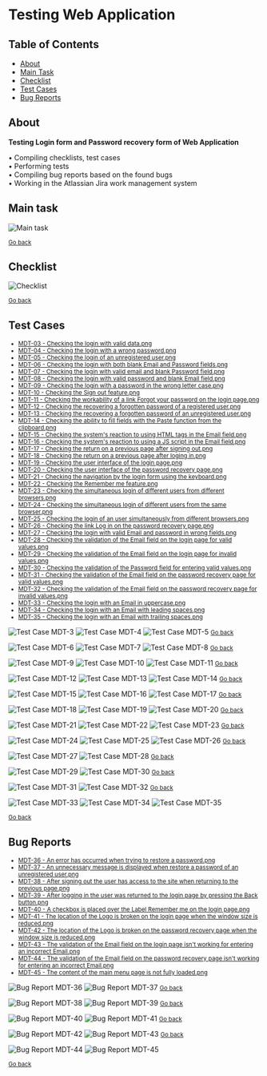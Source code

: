 # Testing Web Application <a name="start"></a>

## Table of Contents

- [About](#about)
- [Main Task](#main_task)  
- [Checklist](#checklist)  
- [Test Cases](#test_cases)  
- [Bug Reports](#bug_reports)  

## About <a name = "about"></a>

**Testing Login form and Password recovery form of Web Application**  

• Compiling checklists, test cases  
• Performing tests  
• Compiling bug reports based on the found bugs  
• Working in the Atlassian Jira work management system  


## Main task <a name="main_task"></a>

![Main task](./MDT-1_Task.png)

<small>[Go back](#start)</small>


## Checklist <a name="checklist"></a>

![Checklist](./Checklist/Checklist.png)

<small>[Go back](#start)</small>


## Test Cases <a name="test_cases"></a>

<small>

- [MDT-03 - Checking the login with valid data.png](#mdt3)
- [MDT-04 - Checking the login with a wrong password.png](#mdt4)
- [MDT-05 - Checking the login of an unregistered user.png](#mdt5)
- [MDT-06 - Checking the login with both blank Email and Password fields.png](#mdt6)
- [MDT-07 - Checking the login with valid email and blank Password field.png](#mdt7)
- [MDT-08 - Checking the login with valid password and blank Email field.png](#mdt8)
- [MDT-09 - Checking the login with a password in the wrong letter case.png](#mdt9)
- [MDT-10 - Checking the Sign out feature.png](#mdt10)
- [MDT-11 - Checking the workability of a link Forgot your password on the login page.png](#mdt11)
- [MDT-12 - Checking the recovering a forgotten password of a registered user.png](#mdt12)
- [MDT-13 - Checking the recovering a forgotten password of an unregistered user.png](#mdt13)
- [MDT-14 - Checking the ability to fill fields with the Paste function from the clipboard.png](#mdt14)
- [MDT-15 - Checking the system's reaction to using HTML tags in the Email field.png](#mdt15)
- [MDT-16 - Checking the system's reaction to using a JS script in the Email field.png](#mdt16)
- [MDT-17 - Checking the return on a previous page after signing out.png](#mdt17)
- [MDT-18 - Checking the return on a previous page after loging in.png](#mdt18)
- [MDT-19 - Checking the user interface of the login page.png](#mdt19)
- [MDT-20 - Checking the user interface of the password recovery page.png](#mdt20)
- [MDT-21 - Checking the navigation by the login form using the keyboard.png](#mdt21)
- [MDT-22 - Checking the Remember me feature.png](#mdt22)
- [MDT-23 - Checking the simultaneous login of different users from different browsers.png](#mdt23)
- [MDT-24 - Checking the simultaneous login of different users from the same browser.png](#mdt24)
- [MDT-25 - Checking the login of an user simultaneously from different browsers.png](#mdt25)
- [MDT-26 - Checking the link Log in on the password recovery page.png](#mdt26)
- [MDT-27 - Checking the login with valid Email and password in wrong fields.png](#mdt27)
- [MDT-28 - Checking the validation of the Email field on the login page for valid values.png](#mdt28)
- [MDT-29 - Checking the validation of the Email field on the login page for invalid values.png](#mdt29)
- [MDT-30 - Checking the validation of the Password field for entering valid values.png](#mdt30)
- [MDT-31 - Checking the validation of the Email field on the password recovery page for valid values.png](#mdt31)
- [MDT-32 - Checking the validation of the Email field on the password recovery page for invalid values.png](#mdt32)
- [MDT-33 - Checking the login with an Email in uppercase.png](#mdt33)
- [MDT-34 - Checking the login with an Email with leading spaces.png](#mdt34)
- [MDT-35 - Checking the login with an Email with trailing spaces.png](#mdt35)

</small>

![Test Case MDT-3](./Test_Cases/MDT-03_TC_Checking_the_login_with_valid_data.png)<a name="mdt3"></a>
![Test Case MDT-4](./Test_Cases/MDT-04_TC_Checking_the_login_with_a_wrong_password.png)<a name="mdt4"></a>
![Test Case MDT-5](./Test_Cases/MDT-05_TC_Checking_the_login_of_an_unregistered_user.png)<a name="mdt5"></a>
<small>[Go back](#start)</small>

![Test Case MDT-6](./Test_Cases/MDT-06_TC_Checking_the_login_with_both_blank_Email_and_Password_fields.png)<a name="mdt6"></a>
![Test Case MDT-7](./Test_Cases/MDT-07_TC_Checking_the_login_with_valid_email_and_blank_Password_field.png)<a name="mdt7"></a>
![Test Case MDT-8](./Test_Cases/MDT-08_TC_Checking_the_login_with_valid_password_and_blank_Email_field.png)<a name="mdt8"></a>
<small>[Go back](#start)</small>

![Test Case MDT-9](./Test_Cases/MDT-09_TC_Checking_the_login_with_a_password_in_the_wrong_letter_case.png)<a name="mdt9"></a>
![Test Case MDT-10](./Test_Cases/MDT-10_TC_Checking_the_Sign_out_feature.png)<a name="mdt10"></a>
![Test Case MDT-11](./Test_Cases/MDT-11_TC_Checking_the_workability_of_a_link_Forgot_your_password_on_the_login_page.png)<a name="mdt11"></a>
<small>[Go back](#start)</small>

![Test Case MDT-12](./Test_Cases/MDT-12_TC_Checking_the_recovering_a_forgotten_password_of_a_registered_user.png)<a name="mdt12"></a>
![Test Case MDT-13](./Test_Cases/MDT-13_TC_Checking_the_recovering_a_forgotten_password_of_an_unregistered_user.png)<a name="mdt13"></a>
![Test Case MDT-14](./Test_Cases/MDT-14_TC_Checking_the_ability_to_fill_fields_with_the_Paste_function_from_the_clipboard.png)<a name="mdt14"></a>
<small>[Go back](#start)</small>

![Test Case MDT-15](./Test_Cases/MDT-15_TC_Checking_the_system's_reaction_to_using_HTML_tags_in_the_Email_field.png)<a name="mdt15"></a>
![Test Case MDT-16](./Test_Cases/MDT-16_TC_Checking_the_system's_reaction_to_using_a_JS_script_in_the_Email_field.png)<a name="mdt16"></a>
![Test Case MDT-17](./Test_Cases/MDT-17_TC_Checking_the_return_on_a_previous_page_after_signing_out.png)<a name="mdt17"></a>
<small>[Go back](#start)</small>

![Test Case MDT-18](./Test_Cases/MDT-18_TC_Checking_the_return_on_a_previous_page_after_loging_in.png)<a name="mdt18"></a>
![Test Case MDT-19](./Test_Cases/MDT-19_TC_Checking_the_user_interface_of_the_login_page.png)<a name="mdt19"></a>
![Test Case MDT-20](./Test_Cases/MDT-20_TC_Checking_the_user_interface_of_the_password_recovery_page.png)<a name="mdt20"></a>
<small>[Go back](#start)</small>

![Test Case MDT-21](./Test_Cases/MDT-21_TC_Checking_the_navigation_by_the_login_form_using_the_keyboard.png)<a name="mdt21"></a>
![Test Case MDT-22](./Test_Cases/MDT-22_TC_Checking_the_Remember_me_feature.png)<a name="mdt22"></a>
![Test Case MDT-23](./Test_Cases/MDT-23_TC_Checking_the_simultaneous_login_of_different_users_from_different_browsers.png)<a name="mdt23"></a>
<small>[Go back](#start)</small>

![Test Case MDT-24](./Test_Cases/MDT-24_TC_Checking_the_simultaneous_login_of_different_users_from_the_same_browser.png)<a name="mdt24"></a>
![Test Case MDT-25](./Test_Cases/MDT-25_TC_Checking_the_login_of_an_user_simultaneously_from_different_browsers.png)<a name="mdt25"></a>
![Test Case MDT-26](./Test_Cases/MDT-26_TC_Checking_the_link_Log_in_on_the_password_recovery_page.png)<a name="mdt26"></a>
<small>[Go back](#start)</small>

![Test Case MDT-27](./Test_Cases/MDT-27_TC_Checking_the_login_with_valid_Email_and_password_in_wrong_fields.png)<a name="mdt27"></a>
![Test Case MDT-28](./Test_Cases/MDT-28_TC_Checking_the_validation_of_the_Email_field_on_the_login_page_for_valid_values.png)<a name="mdt28"></a>
<small>[Go back](#start)</small>

![Test Case MDT-29](./Test_Cases/MDT-29_TC_Checking_the_validation_of_the_Email_field_on_the_login_page_for_invalid_values.png)<a name="mdt29"></a>
![Test Case MDT-30](./Test_Cases/MDT-30_TC_Checking_the_validation_of_the_Password_field_for_entering_valid_values.png)<a name="mdt30"></a>
<small>[Go back](#start)</small>

![Test Case MDT-31](./Test_Cases/MDT-31_TC_Checking_the_validation_of_the_Email_field_on_the_password_recovery_page_for_valid_values.png)<a name="mdt31"></a>
![Test Case MDT-32](./Test_Cases/MDT-32_TC_Checking_the_validation_of_the_Email_field_on_the_password_recovery_page_for_invalid_values.png)<a name="mdt32"></a>
<small>[Go back](#start)</small>

![Test Case MDT-33](./Test_Cases/MDT-33_TC_Checking_the_login_with_an_Email_in_uppercase.png)<a name="mdt33"></a>
![Test Case MDT-34](./Test_Cases/MDT-34_TC_Checking_the_login_with_an_Email_with_leading_spaces.png)<a name="mdt34"></a>
![Test Case MDT-35](./Test_Cases/MDT-35_TC_Checking_the_login_with_an_Email_with_trailing_spaces.png)<a name="mdt35"></a>

<small>[Go back](#start)</small>


## Bug Reports <a name="bug_reports"></a>

<small>

- [MDT-36 - An error has occurred when trying to restore a password.png](#mdt36)
- [MDT-37 - An unnecessary message is displayed when restore a password of an unregistered user.png](#mdt37)
- [MDT-38 - After signing out the user has access to the site when returning to the previous page.png](#mdt38)
- [MDT-39 - After logging in the user was returned to the login page by pressing the Back button.png](#mdt39)
- [MDT-40 - A checkbox is placed over the Label Remember me on the login page.png](#mdt40)
- [MDT-41 - The location of the Logo is broken on the login page when the window size is reduced.png](#mdt41)
- [MDT-42 - The location of the Logo is broken on the password recovery page when the window size is reduced.png](#mdt42)
- [MDT-43 - The validation of the Email field on the login page isn't working for entering an incorrect Email.png](#mdt43)
- [MDT-44 - The validation of the Email field on the password recovery page isn't working for entering an incorrect Email.png](#mdt44)
- [MDT-45 - The content of the main menu page is not fully loaded.png](#mdt45)

</small>

![Bug Report MDT-36](./Bug_Reports/MDT-36_BR_An_error_has_occurred_when_trying_to_restore_a_password.png)<a name="mdt36"></a>
![Bug Report MDT-37](./Bug_Reports/MDT-37_BR_An_unnecessary_message_is_displayed_when_restore_a_password_of_an_unregistered_user.png)<a name="mdt37"></a>
<small>[Go back](#start)</small>

![Bug Report MDT-38](./Bug_Reports/MDT-38_BR_After_signing_out_the_user_has_access_to_the_site_when_returning_to_the_previous_page.png)<a name="mdt38"></a>
![Bug Report MDT-39](./Bug_Reports/MDT-39_BR_After_logging_in_the_user_was_returned_to_the_login_page_by_pressing_the_Back_button.png)<a name="mdt39"></a>
<small>[Go back](#start)</small>

![Bug Report MDT-40](./Bug_Reports/MDT-40_BR_A_checkbox_is_placed_over_the_Label_Remember_me_on_the_login_page.png)<a name="mdt40"></a>
![Bug Report MDT-41](./Bug_Reports/MDT-41_BR_The_location_of_the_Logo_is_broken_on_the_login_page_when_the_window_size_is_reduced.png)<a name="mdt41"></a>
<small>[Go back](#start)</small>

![Bug Report MDT-42](./Bug_Reports/MDT-42_BR_The_location_of_the_Logo_is_broken_on_the_password_recovery_page_when_the_window_size_is_reduced.png)<a name="mdt42"></a>
![Bug Report MDT-43](./Bug_Reports/MDT-43_BR_The_validation_of_the_Email_field_on_the_login_page_isn't_working_for_entering_an_incorrect_Email.png)<a name="mdt43"></a>
<small>[Go back](#start)</small>

![Bug Report MDT-44](./Bug_Reports/MDT-44_BR_The_validation_of_the_Email_field_on_the_password_recovery_page_isn't_working_for_entering_an_incorrect_Email.png)<a name="mdt44"></a>
![Bug Report MDT-45](./Bug_Reports/MDT-45_BR_The_content_of_the_main_menu_page_is_not_fully_loaded.png)<a name="mdt45"></a>

<small>[Go back](#start)</small>
